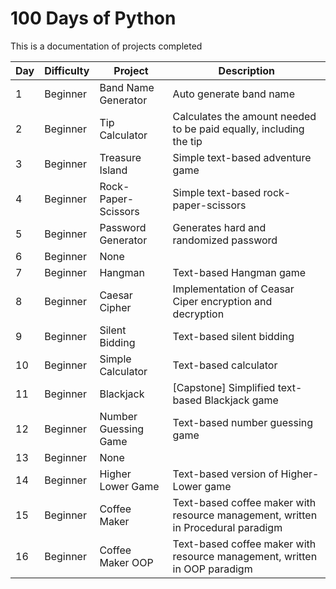 # 100 Days of Python

This is a documentation of projects completed

| Day | Difficulty | Project             | Description | 
| -   | -          | -                   | - | 
|   1 | Beginner   | Band Name Generator | Auto generate band name |
|   2 | Beginner   | Tip Calculator      | Calculates the amount needed to be paid equally, including the tip |
|   3 | Beginner   | Treasure Island     | Simple text-based adventure game |
|   4 | Beginner   | Rock-Paper-Scissors | Simple text-based rock-paper-scissors |
|   5 | Beginner   | Password Generator  | Generates hard and randomized password |
|   6 | Beginner   | None                | |
|   7 | Beginner   | Hangman             | Text-based Hangman game |
|   8 | Beginner   | Caesar Cipher       | Implementation of Ceasar Ciper encryption and decryption |
|   9 | Beginner   | Silent Bidding      | Text-based silent bidding |
|  10 | Beginner   | Simple Calculator   | Text-based calculator |
|  11 | Beginner   | Blackjack           | [Capstone] Simplified text-based Blackjack game |
|  12 | Beginner   | Number Guessing Game| Text-based number guessing game |
|  13 | Beginner   | None                | |
|  14 | Beginner   | Higher Lower Game   | Text-based version of Higher-Lower game |
|  15 | Beginner   | Coffee Maker        | Text-based coffee maker with resource management, written in Procedural paradigm |
|  16 | Beginner   | Coffee Maker OOP    | Text-based coffee maker with resource management, written in OOP paradigm | 

